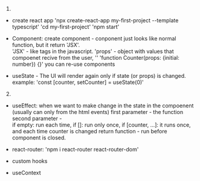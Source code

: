 01. 

* create react app
'npx create-react-app my-first-project --template typescript'
'cd my-first-project'
'npm start'

* Component:
create component - conponent just looks like normal function, but it return 'JSX'.  
'JSX' - like <html> tags in the javascript. 
'props' - object with values that compoenet recive from the user,
'<Counter initial={0}/>'
'function Counter(props: {initial: number}) {}'
you can re-use components

* useState - 
The UI will render again only if state (or props) is changed.
example:
'const [counter, setCounter] = useState(0)'

02. 

* useEffect:
when we want to make change in the state in the compoenent (usually can only from the html events)
first parameter - the function
second parameter -  
if empty: run each time, 
if []: run only once, 
if [counter, ...]: it runs once, and each time counter is changed
return function - run before component is closed. 

* react-router:
'npm i react-router react-router-dom'

* custom hooks

* useContext

